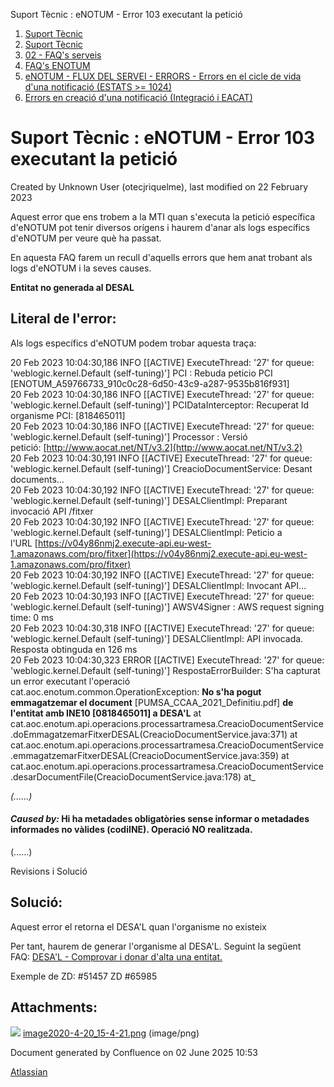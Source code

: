 Suport Tècnic : eNOTUM - Error 103 executant la petició  

1.  [Suport Tècnic](index.md)
2.  [Suport Tècnic](13893782.md)
3.  [02 - FAQ's serveis](26313393.md)
4.  [FAQ's ENOTUM](28705561.md)
5.  [eNOTUM - FLUX DEL SERVEI - ERRORS - Errors en el cicle de vida d'una notificació (ESTATS >= 1024)](36340658.md)
6.  [Errors en creació d'una notificació (Integració i EACAT)](36341306.md)

Suport Tècnic : eNOTUM - Error 103 executant la petició
=======================================================

Created by Unknown User (otecjriquelme), last modified on 22 February 2023

Aquest error que ens trobem a la MTI quan s'executa la petició específica d'eNOTUM pot tenir diversos orígens i haurem d'anar als logs específics d'eNOTUM per veure què ha passat.

En aquesta FAQ farem un recull d'aquells errors que hem anat trobant als logs d'eNOTUM i la seves causes.

**Entitat no generada al DESAL**

Literal de l'error:
-------------------

Als logs específics d'eNOTUM podem trobar aquesta traça:

20 Feb 2023 10:04:30,186 INFO \[\[ACTIVE\] ExecuteThread: '27' for queue: 'weblogic.kernel.Default (self-tuning)'\] PCI : Rebuda peticio PCI \[ENOTUM_A59766733_910c0c28-6d50-43c9-a287-9535b816f931\]  
20 Feb 2023 10:04:30,186 INFO \[\[ACTIVE\] ExecuteThread: '27' for queue: 'weblogic.kernel.Default (self-tuning)'\] PCIDataInterceptor: Recuperat Id organisme PCI: \[818465011\]  
20 Feb 2023 10:04:30,186 INFO \[\[ACTIVE\] ExecuteThread: '27' for queue: 'weblogic.kernel.Default (self-tuning)'\] Processor : Versió petició: [http://www.aocat.net/NT/v3.2](http://www.aocat.net/NT/v3.2)  
20 Feb 2023 10:04:30,191 INFO \[\[ACTIVE\] ExecuteThread: '27' for queue: 'weblogic.kernel.Default (self-tuning)'\] CreacioDocumentService: Desant documents…  
20 Feb 2023 10:04:30,192 INFO \[\[ACTIVE\] ExecuteThread: '27' for queue: 'weblogic.kernel.Default (self-tuning)'\] DESALClientImpl: Preparant invocació API /fitxer  
20 Feb 2023 10:04:30,192 INFO \[\[ACTIVE\] ExecuteThread: '27' for queue: 'weblogic.kernel.Default (self-tuning)'\] DESALClientImpl: Peticio a l'URL [https://v04y86nmj2.execute-api.eu-west-1.amazonaws.com/pro/fitxer](https://v04y86nmj2.execute-api.eu-west-1.amazonaws.com/pro/fitxer)  
20 Feb 2023 10:04:30,192 INFO \[\[ACTIVE\] ExecuteThread: '27' for queue: 'weblogic.kernel.Default (self-tuning)'\] DESALClientImpl: Invocant API…  
20 Feb 2023 10:04:30,193 INFO \[\[ACTIVE\] ExecuteThread: '27' for queue: 'weblogic.kernel.Default (self-tuning)'\] AWSV4Signer : AWS request signing time: 0 ms  
20 Feb 2023 10:04:30,318 INFO \[\[ACTIVE\] ExecuteThread: '27' for queue: 'weblogic.kernel.Default (self-tuning)'\] DESALClientImpl: API invocada. Resposta obtinguda en 126 ms  
20 Feb 2023 10:04:30,323 ERROR \[\[ACTIVE\] ExecuteThread: '27' for queue: 'weblogic.kernel.Default (self-tuning)'\] RespostaErrorBuilder: S'ha capturat un error executant l'operació  
cat.aoc.enotum.common.OperationException: **No s'ha pogut emmagatzemar el document** \[PUMSA_CCAA_2021_Definitiu.pdf\] **de l'entitat amb INE10 \[0818465011\] a DESA'L** at cat.aoc.enotum.api.operacions.processartramesa.CreacioDocumentService.doEmmagatzemarFitxerDESAL(CreacioDocumentService.java:371) at cat.aoc.enotum.api.operacions.processartramesa.CreacioDocumentService.emmagatzemarFitxerDESAL(CreacioDocumentService.java:359) at cat.aoc.enotum.api.operacions.processartramesa.CreacioDocumentService.desarDocumentFile(CreacioDocumentService.java:178) at_

_(......)_

#### **_Caused by:_ Hi ha metadades obligatòries sense informar o metadades informades no vàlides (codiINE). Operació NO realitzada.**

(......)

Revisions i Solució

Solució:
--------

Aquest error el retorna el DESA'L quan l'organisme no existeix

Per tant, haurem de generar l'organisme al DESA'L. Seguint la següent FAQ: [DESA'L - Comprovar i donar d'alta una entitat.](77824069.md)

Exemple de ZD: #51457 ZD #65985

Attachments:
------------

![](images/icons/bullet_blue.gif) [image2020-4-20\_15-4-21.png](attachments/81855353/81855354.png) (image/png)  

Document generated by Confluence on 02 June 2025 10:53

[Atlassian](http://www.atlassian.com/)